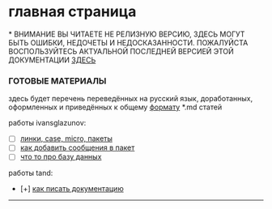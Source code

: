 # главная страница
\* ВНИМАНИЕ ВЫ ЧИТАЕТЕ НЕ РЕЛИЗНУЮ ВЕРСИЮ, ЗДЕСЬ МОГУТ БЫТЬ ОШИБКИ, НЕДОЧЕТЫ И НЕДОСКАЗАННОСТИ. ПОЖАЛУЙСТА ВОСПОЛЬЗУЙТЕСЬ АКТУАЛЬНОЙ ПОСЛЕДНЕЙ ВЕРСИЕЙ ЭТОЙ ДОКУМЕНТАЦИИ [ЗДЕСЬ](tand/realise.md)

### ГОТОВЫЕ МАТЕРИАЛЫ
здесь будет перечень переведённых на русский язык, доработанных, оформленных и приведённых к общему [формату](tand/syntax_md.md) \*.md статей

работы ivansglazunov:
- [ ] [линки, case, micro, пакеты](ivansglazunov/links-case-micro-packages.md)
- [ ] [как добавить сообщения в пакет](ivansglazunov/deep-create-messaging-package.md)
- [ ] [что то про базу данных](ivansglazunov/deep-runkit.md)

работы tand:
- [+] [как писать документацию](tand/scheme.md)


---